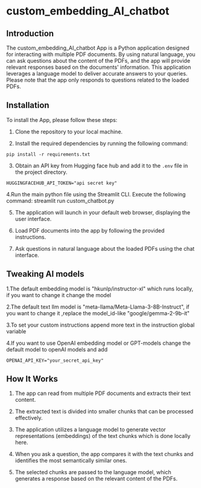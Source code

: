 # custom_embedding_AI_chatbot

## Introduction
The custom_embedding_AI_chatbot App is a Python application designed for interacting with multiple PDF documents. By using natural language, you can ask questions about the content of the PDFs, and the app will provide relevant responses based on the documents' information. This application leverages a language model to deliver accurate answers to your queries. Please note that the app only responds to questions related to the loaded PDFs.

## Installation

To install the App, please follow these steps:

1. Clone the repository to your local machine.

2. Install the required dependencies by running the following command:
```
pip install -r requirements.txt
```

3. Obtain an API key from Hugging face hub and add it to the `.env` file in the project directory.
  ```
  HUGGINGFACEHUB_API_TOKEN="api secret key"
  ```

4.Run the main python file using the Streamlit CLI. Execute the following command:
   streamlit run custom_chatbot.py
   
5. The application will launch in your default web browser, displaying the user interface.

6. Load PDF documents into the app by following the provided instructions.

5. Ask questions in natural language about the loaded PDFs using the chat interface.

## Tweaking AI models

1.The default embedding model is "hkunlp/instructor-xl" which runs locally,
if you want to change it change the model

2.The default text llm model is "meta-llama/Meta-Llama-3-8B-Instruct",
if you want to change it ,replace the model_id-like "google/gemma-2-9b-it"

3.To set your custom instructions append more text in the instruction global variable

4.If you want to use OpenAI embedding model or GPT-models change the default model to openAI models and add 
```
OPENAI_API_KEY="your_secret_api_key"
 ```

## How It Works


1.  The app can read from  multiple PDF documents and extracts their text content.

2.  The extracted text is divided into smaller chunks that can be processed effectively.

3. The application utilizes a language model to generate vector representations (embeddings) of the text chunks which is done locally here.

4.  When you ask a question, the app compares it with the text chunks and identifies the most semantically similar ones.

5. The selected chunks are passed to the language model, which generates a response based on the relevant content of the PDFs.

   
